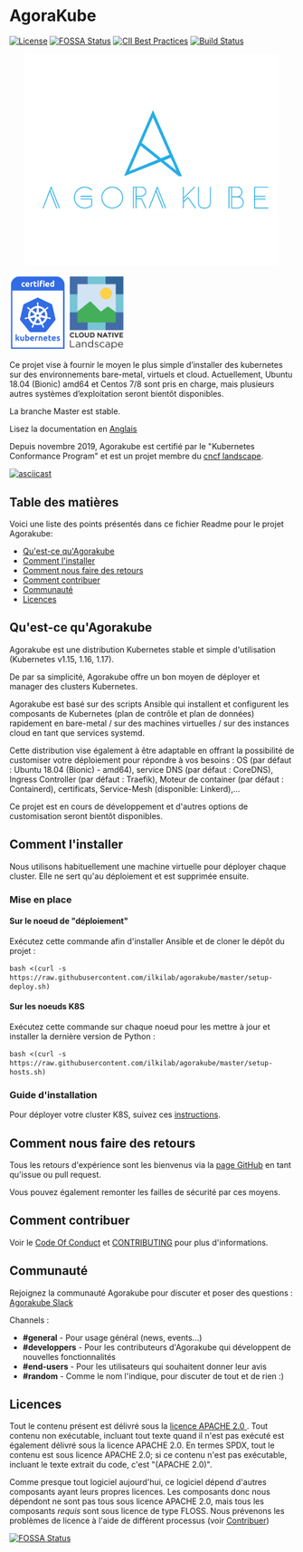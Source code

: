 ﻿# AgoraKube
[![License](https://img.shields.io/badge/License-Apache%202.0-blue.svg)](https://opensource.org/licenses/Apache-2.0)
[![FOSSA Status](https://app.fossa.com/api/projects/git%2Bgithub.com%2Filkilab%2Fagorakube.svg?type=shield)](https://app.fossa.com/projects/git%2Bgithub.com%2Filkilab%2Fagorakube?ref=badge_shield)
[![CII Best Practices](https://bestpractices.coreinfrastructure.org/projects/3104/badge)](https://bestpractices.coreinfrastructure.org/projects/3104)
[![Build Status](https://travis-ci.org/ilkilab/agorakube.svg?branch=master)](https://travis-ci.org/ilkilab/agorakube)

<p align="center">
<img src="../../../images/agorakube-logo.svg" width="450" alt="Agorakube" title="Agorakube" />
</p>
<p>
<img src="https://raw.githubusercontent.com/cncf/artwork/master/projects/kubernetes/certified-kubernetes/versionless/color/certified-kubernetes-color.svg?sanitize=true" width="100" alt="k8s-conformance-v1.16" title="https://github.com/cncf/k8s-conformance/tree/master/v1.16/agorakube"/>
<img src="https://raw.githubusercontent.com/cncf/artwork/master/other/cncf-landscape/stacked/color/cncf-landscape-stacked-color.svg?sanitize=true" width="100" alt="Agorakube is a cncf landscap project" title="Agorakube is a cncf landscap project"/>
</p>
Ce projet vise à fournir le moyen le plus simple d’installer des kubernetes sur des environnements bare-metal, virtuels et cloud.
Actuellement, Ubuntu 18.04 (Bionic) amd64 et Centos 7/8 sont pris en charge, mais plusieurs autres systèmes d’exploitation seront bientôt disponibles.

La branche Master est stable.

Lisez la documentation en [Anglais](https://github.com/ilkilab/agorakube/blob/master/README.md)

Depuis novembre 2019, Agorakube est certifié par le "Kubernetes Conformance Program" et est un projet membre du [cncf landscape](https://landscape.cncf.io/selected=agora-kube).

[![asciicast](https://asciinema.org/a/Y58GrrJG3gPM6GvKsSMCZevbX.svg)](https://asciinema.org/a/Y58GrrJG3gPM6GvKsSMCZevbX)

## Table des matières

Voici une liste des points présentés dans ce fichier Readme pour le projet Agorakube:

- [Qu'est-ce qu'Agorakube](#quest-ce-quagorakube)
- [Comment l'installer](#comment-linstaller)
- [Comment nous faire des retours](#comment-nous-faire-des-retours)
- [Comment contribuer](#comment-contribuer)
- [Communauté](#communauté)
- [Licences](#licences)

## Qu'est-ce qu'Agorakube

Agorakube est une distribution Kubernetes stable et simple d'utilisation (Kubernetes v1.15, 1.16, 1.17).

De par sa simplicité, Agorakube offre un bon moyen de déployer et manager des clusters Kubernetes.

Agorakube est basé sur des scripts Ansible qui installent et configurent les composants de Kubernetes (plan de contrôle et plan de données) rapidement en bare-metal / sur des machines virtuelles / sur des instances cloud en tant que services systemd.

Cette distribution vise également à être adaptable en offrant la  possibilité de customiser votre déploiement pour répondre à vos besoins : OS (par défaut : Ubuntu 18.04 (Bionic) - amd64), service DNS (par défaut : CoreDNS), Ingress Controller (par défaut : Traefik), Moteur de container (par défaut : Containerd), certificats, Service-Mesh (disponible: Linkerd),...

Ce projet est en cours de développement et d'autres options de customisation seront bientôt disponibles.

## Comment l'installer

Nous utilisons habituellement une machine virtuelle pour déployer chaque cluster. Elle ne sert qu'au déploiement et est supprimée ensuite.

### Mise en place

#### Sur le noeud de "déploiement"
Exécutez cette commande afin d'installer Ansible et de cloner le dépôt du projet :
```
bash <(curl -s https://raw.githubusercontent.com/ilkilab/agorakube/master/setup-deploy.sh)
```
#### Sur les noeuds K8S
Exécutez cette commande sur chaque noeud pour les mettre à jour et installer la dernière version de Python :
```
bash <(curl -s https://raw.githubusercontent.com/ilkilab/agorakube/master/setup-hosts.sh)
```

### Guide d'installation

Pour déployer votre cluster K8S, suivez ces [instructions](../../instructions.md).

## Comment nous faire des retours

Tous les retours d'expérience sont les bienvenus via la [page GitHub](https://github.com/ilkilab/agorakube) en tant qu'issue ou pull request.

Vous pouvez également remonter les failles de sécurité par ces moyens.

## Comment contribuer

Voir le [Code Of Conduct](https://github.com/ilkilab/agorakube/blob/master/CODE_OF_CONDUCT.md) et [CONTRIBUTING](https://github.com/ilkilab/agorakube/blob/master/docs/CONTRIBUTING.md) pour plus d'informations.

## Communauté

Rejoignez la communauté Agorakube pour discuter et poser des questions : [Agorakube Slack](http://slack.agorakube.ilkilabs.io/)

Channels :
- **#general** - Pour usage  général (news, events...)
- **#developpers** - Pour les contributeurs d'Agorakube qui développent de nouvelles fonctionnalités
- **#end-users** - Pour les utilisateurs qui souhaitent donner leur avis
- **#random** - Comme le nom l'indique, pour discuter de tout et de rien :)

## Licences

Tout le contenu présent est délivré sous la [licence APACHE 2.0 ](../../../LICENSE).
Tout contenu non exécutable, incluant tout texte quand il n'est pas exécuté est également délivré sous la licence APACHE 2.0.
En termes SPDX, tout le contenu est sous licence APACHE 2.0;
si ce contenu n'est pas exécutable, incluant le texte extrait du code, c'est "(APACHE 2.0)".

Comme presque tout logiciel aujourd'hui, ce logiciel dépend d'autres composants ayant leurs propres licences. Les composants donc nous dépendont ne sont pas tous sous licence APACHE 2.0, mais tous les composants *requis* sont sous licence de type FLOSS. Nous prévenons les problèmes de licence à l'aide de différent processus (voir [Contribuer](../../CONTRIBUTING.md))

[![FOSSA Status](https://app.fossa.io/api/projects/git%2Bgithub.com%2Filkilab%2Fagorakube.svg?type=large)](https://app.fossa.io/projects/git%2Bgithub.com%2Filkilab%2Fagorakube?ref=badge_large)
